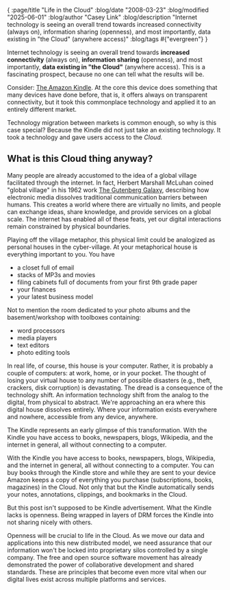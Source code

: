 {
    :page/title  "Life in the Cloud"
    :blog/date "2008-03-23"
    :blog/modified "2025-06-01"
    :blog/author "Casey Link"
    :blog/description "Internet technology is seeing an overall trend towards increased connectivity (always on), information sharing (openness), and most importantly, data existing in \"the Cloud\" (anywhere access)"
    :blog/tags #{"evergreen"}
}

Internet technology is seeing an overall trend towards **increased connectivity** (always on), **information sharing** (openness), and most importantly, **data existing in "the Cloud"** (anywhere access). This is a fascinating prospect, because no one can tell what the results will be. 

Consider: [The Amazon Kindle][kindle].
At the core this device does something that many devices have done before, that is, it offers always on transparent connectivity, but it took this commonplace technology and applied it to an entirely different market. 

[kindle]: http://www.amazon.com/Kindle-Amazons-Wireless-Reading-Device/dp/B000FI73MA

Technology migration between markets is common enough, so why is this case special? Because the Kindle did not just take an existing technology.
It took a technology and gave users access to the *Cloud.*


## What is this Cloud thing anyway?

Many people are already accustomed to the idea of a global village facilitated through the internet.
In fact, Herbert Marshall McLuhan coined "global village" in his 1962 work [The Gutenberg Galaxy][galaxy], describing how electronic media dissolves traditional communication barriers between humans.
This creates a world where there are virtually no limits, and people can exchange ideas, share knowledge, and provide services on a global scale.
The internet has enabled all of these feats, yet our digital interactions remain constrained by physical boundaries.

[galaxy]: http://en.wikipedia.org/wiki/The_Gutenberg_Galaxy

Playing off the village metaphor, this physical limit could be analogized as personal houses in the cyber-village.
At your metaphorical house is everything important to you. You have

<ul>
	<li>a closet full of email</li>
	<li>stacks of MP3s and movies</li>
	<li>filing cabinets full of documents from your first 9th grade paper</li>
	<li>your finances</li>
	<li> your latest business model</li>
</ul>

Not to mention the room dedicated to your photo albums and the basement/workshop with toolboxes containing:

<ul>
	<li>word processors</li>
	<li>media players</li>
	<li>text editors</li>
	<li>photo editing tools</li>
</ul>

In real life, of course, this house is your computer. 
Rather, it is probably a couple of computers: at work, home, or in your pocket.
The thought of losing your virtual house to any number of possible disasters (e.g., theft, crackers, disk corruption) is devastating.
The dread is a consequence of the technology shift.
An information technology shift from the analog to the digital, from physical to abstract.
We're approaching an era where this digital house dissolves entirely. Where your information exists everywhere and nowhere, accessible from any device, anywhere.

The Kindle represents an early glimpse of this transformation. With the Kindle you have access to books, newspapers, blogs, Wikipedia, and the internet in general, all without connecting to a computer.

With the Kindle you have access to books, newspapers, blogs, Wikipedia, and the internet in general, all without connecting to a computer.
You can buy books through the Kindle store and while they are sent to your device Amazon keeps a copy of everything you purchase (subscriptions, books, magazines) in the Cloud.
Not only that but the Kindle automatically sends your notes, annotations, clippings, and bookmarks in the Cloud.

But this post isn't supposed to be Kindle advertisement.
What the Kindle lacks is openness.
Being wrapped in layers of DRM forces the Kindle into not sharing nicely with others.

Openness will be crucial to life in the Cloud.
As we move our data and applications into this new distributed model, we need assurance that our information won't be locked into proprietary silos controlled by a single company.
The free and open source software movement has already demonstrated the power of collaborative development and shared standards.
These are principles that become even more vital when our digital lives exist across multiple platforms and services. 


